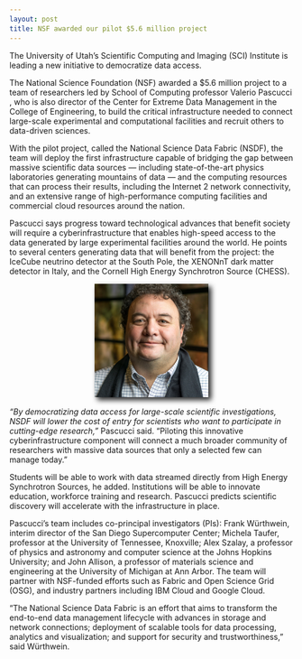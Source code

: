 ```yaml
---
layout: post
title: NSF awarded our pilot $5.6 million project
---
```


The University of Utah’s Scientific Computing and Imaging (SCI) Institute is leading a new initiative to democratize data access.

The National Science Foundation (NSF) awarded a $5.6 million project to a team of researchers led by School of Computing professor Valerio Pascucci , who is also director of the Center for Extreme Data Management in the College of Engineering, to build the critical infrastructure needed to connect large-scale experimental and computational facilities and recruit others to data-driven sciences.

With the pilot project, called the National Science Data Fabric (NSDF), the team will deploy the first infrastructure capable of bridging the gap between massive scientific data sources — including state-of-the-art physics laboratories generating mountains of data — and the computing resources that can process their results, including the Internet 2 network connectivity, and an extensive range of high-performance computing facilities and commercial cloud resources around the nation.

Pascucci says progress toward technological advances that benefit society will require a cyberinfrastructure that enables high-speed access to the data generated by large experimental facilities around the world. He points to several centers generating data that will benefit from the project: the IceCube neutrino detector at the South Pole, the XENONnT dark matter detector in Italy, and the Cornell High Energy Synchrotron Source (CHESS).


<p align=center>
<img src="assets/images/people/pascucci.png" width="40%" style="filter: drop-shadow(5px 5px 5px #222);"> 
</p> 


*“By democratizing data access for large-scale scientific investigations, NSDF will lower the cost of entry for scientists who want to participate in cutting-edge research,”* Pascucci said. “Piloting this innovative cyberinfrastructure component will connect a much broader community of researchers with massive data sources that only a selected few can manage today.”

Students will be able to work with data streamed directly from High Energy Synchrotron Sources, he added. Institutions will be able to innovate education, workforce training and research. Pascucci predicts scientific discovery will accelerate with the infrastructure in place.

Pascucci’s team includes co-principal investigators (PIs): Frank Würthwein, interim director of the San Diego Supercomputer Center; Michela Taufer, professor at the University of Tennessee, Knoxville; Alex Szalay, a professor of physics and astronomy and computer science at the Johns Hopkins University; and John Allison, a professor of materials science and engineering at the University of Michigan at Ann Arbor. The team will partner with NSF-funded efforts such as Fabric and Open Science Grid (OSG), and industry partners including IBM Cloud and Google Cloud.

“The National Science Data Fabric is an effort that aims to transform the end-to-end data management lifecycle with advances in storage and network connections; deployment of scalable tools for data processing, analytics and visualization; and support for security and trustworthiness,” said Würthwein.